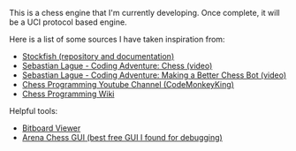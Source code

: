 This is a chess engine that I'm currently developing. Once complete, it will be a UCI protocol based engine. 

Here is a list of some sources I have taken inspiration from:
- [Stockfish (repository and documentation)](https://github.com/official-stockfish/Stockfish)
- [Sebastian Lague - Coding Adventure: Chess (video)](https://youtu.be/U4ogK0MIzqk?si=B_AzoIEiNSfqXBnx)
- [Sebastian Lague - Coding Adventure: Making a Better Chess Bot (video)](https://youtu.be/_vqlIPDR2TU?si=7MfmTSUdMzOQnqTo)
- [Chess Programming Youtube Channel (CodeMonkeyKing)](https://www.youtube.com/@chessprogramming591)
- [Chess Programming Wiki](https://www.chessprogramming.org/Main_Page)

Helpful tools:
- [Bitboard Viewer](https://tearth.dev/bitboard-viewer/)
- [Arena Chess GUI (best free GUI I found for debugging)](http://www.playwitharena.de/)
